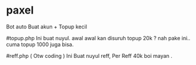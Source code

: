 # paxel
Bot auto Buat akun + Topup kecil

#topup.php
Ini buat nuyul. awal awal kan disuruh topup 20k ? nah pake ini.. cuma topup 1000 juga bisa.

#reff.php ( Otw coding )
Ini Buat nuyul reff, Per Reff 40k boi mayan .

